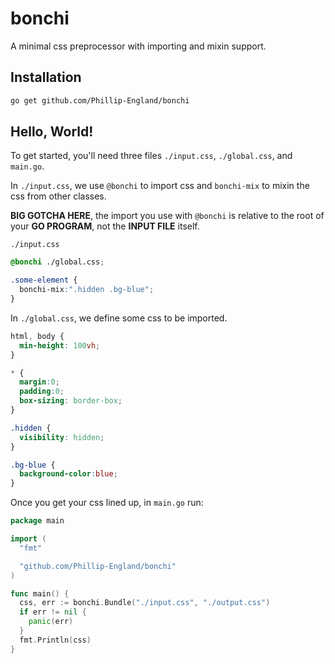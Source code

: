 # bonchi
A minimal css preprocessor with importing and mixin support.

## Installation
```bash
go get github.com/Phillip-England/bonchi
```

## Hello, World!
To get started, you'll need three files `./input.css`, `./global.css`, and `main.go`.

In `./input.css`, we use `@bonchi` to import css and `bonchi-mix` to mixin the css from other classes.

**BIG GOTCHA HERE**, the import you use with `@bonchi` is relative to the root of your **GO PROGRAM**, not the **INPUT FILE** itself.

`./input.css`
```css
@bonchi ./global.css;

.some-element {
  bonchi-mix:".hidden .bg-blue";
}
```

In `./global.css`, we define some css to be imported.
```css
html, body {
  min-height: 100vh;
}

* {
  margin:0;
  padding:0;
  box-sizing: border-box;
}

.hidden {
  visibility: hidden;
}

.bg-blue {
  background-color:blue;
}
```

Once you get your css lined up, in `main.go` run:
```go
package main

import (
  "fmt"

  "github.com/Phillip-England/bonchi"
)

func main() {
  css, err := bonchi.Bundle("./input.css", "./output.css")
  if err != nil {
    panic(err)
  }
  fmt.Println(css)
}
```